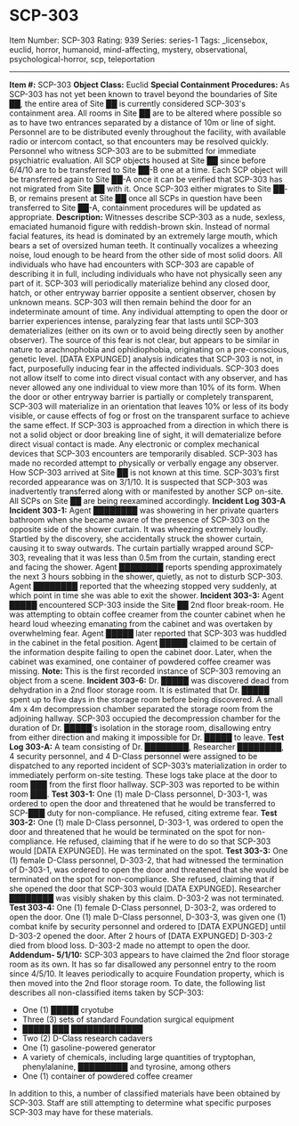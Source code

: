 # SCP-303
Item Number: SCP-303
Rating: 939
Series: series-1
Tags: _licensebox, euclid, horror, humanoid, mind-affecting, mystery, observational, psychological-horror, scp, teleportation

---

**Item #:** SCP-303
**Object Class:** Euclid
**Special Containment Procedures:** As SCP-303 has not yet been known to travel beyond the boundaries of Site ██, the entire area of Site ██ is currently considered SCP-303's containment area. All rooms in Site ██ are to be altered where possible so as to have two entrances separated by a distance of 10m or line of sight. Personnel are to be distributed evenly throughout the facility, with available radio or intercom contact, so that encounters may be resolved quickly. Personnel who witness SCP-303 are to be submitted for immediate psychiatric evaluation.
All SCP objects housed at Site ██ since before 6/4/10 are to be transferred to Site ██-B one at a time. Each SCP object will be transferred again to Site ██-A once it can be verified that SCP-303 has not migrated from Site ██ with it. Once SCP-303 either migrates to Site ██-B, or remains present at Site ██ once all SCPs in question have been transferred to Site ██-A, containment procedures will be updated as appropriate.
**Description:** Witnesses describe SCP-303 as a nude, sexless, emaciated humanoid figure with reddish-brown skin. Instead of normal facial features, its head is dominated by an extremely large mouth, which bears a set of oversized human teeth. It continually vocalizes a wheezing noise, loud enough to be heard from the other side of most solid doors. All individuals who have had encounters with SCP-303 are capable of describing it in full, including individuals who have not physically seen any part of it.
SCP-303 will periodically materialize behind any closed door, hatch, or other entryway barrier opposite a sentient observer, chosen by unknown means. SCP-303 will then remain behind the door for an indeterminate amount of time. Any individual attempting to open the door or barrier experiences intense, paralyzing fear that lasts until SCP-303 dematerializes (either on its own or to avoid being directly seen by another observer). The source of this fear is not clear, but appears to be similar in nature to arachnophobia and ophidiophobia, originating on a pre-conscious, genetic level. [DATA EXPUNGED] analysis indicates that SCP-303 is not, in fact, purposefully inducing fear in the affected individuals.
SCP-303 does not allow itself to come into direct visual contact with any observer, and has never allowed any one individual to view more than 10% of its form. When the door or other entryway barrier is partially or completely transparent, SCP-303 will materialize in an orientation that leaves 10% or less of its body visible, or cause effects of fog or frost on the transparent surface to achieve the same effect. If SCP-303 is approached from a direction in which there is not a solid object or door breaking line of sight, it will dematerialize before direct visual contact is made.
Any electronic or complex mechanical devices that SCP-303 encounters are temporarily disabled. SCP-303 has made no recorded attempt to physically or verbally engage any observer.
How SCP-303 arrived at Site ██ is not known at this time. SCP-303’s first recorded appearance was on 3/1/10. It is suspected that SCP-303 was inadvertently transferred along with or manifested by another SCP on-site. All SCPs on Site ██ are being reexamined accordingly.
**Incident Log 303-A**
**Incident 303-1:** Agent ████████ was showering in her private quarters bathroom when she became aware of the presence of SCP-303 on the opposite side of the shower curtain. It was wheezing extremely loudly. Startled by the discovery, she accidentally struck the shower curtain, causing it to sway outwards. The curtain partially wrapped around SCP-303, revealing that it was less than 0.5m from the curtain, standing erect and facing the shower. Agent ████████ reports spending approximately the next 3 hours sobbing in the shower, quietly, as not to disturb SCP-303. Agent ████████ reported that the wheezing stopped very suddenly, at which point in time she was able to exit the shower.
**Incident 303-3:** Agent █████ encountered SCP-303 inside the Site ██ 2nd floor break-room. He was attempting to obtain coffee creamer from the counter cabinet when he heard loud wheezing emanating from the cabinet and was overtaken by overwhelming fear. Agent █████ later reported that SCP-303 was huddled in the cabinet in the fetal position. Agent █████ claimed to be certain of the information despite failing to open the cabinet door. Later, when the cabinet was examined, one container of powdered coffee creamer was missing.
**Note:** This is the first recorded instance of SCP-303 removing an object from a scene.
**Incident 303-6:** Dr. █████ was discovered dead from dehydration in a 2nd floor storage room. It is estimated that Dr. █████ spent up to five days in the storage room before being discovered. A small 4m x 4m decompression chamber separated the storage room from the adjoining hallway. SCP-303 occupied the decompression chamber for the duration of Dr. █████‘s isolation in the storage room, disallowing entry from either direction and making it impossible for Dr. █████ to leave.
**Test Log 303-A:**
A team consisting of Dr. ████████, Researcher ████████, 4 security personnel, and 4 D-Class personnel were assigned to be dispatched to any reported incident of SCP-303’s materialization in order to immediately perform on-site testing. These logs take place at the door to room ███ from the first floor hallway. SCP-303 was reported to be within room ███.
**Test 303-1:** One (1) male D-Class personnel, D-303-1, was ordered to open the door and threatened that he would be transferred to SCP-███ duty for non-compliance. He refused, citing extreme fear.
**Test 303-2:** One (1) male D-Class personnel, D-303-1, was ordered to open the door and threatened that he would be terminated on the spot for non-compliance. He refused, claiming that if he were to do so that SCP-303 would [DATA EXPUNGED]. He was terminated on the spot.
**Test 303-3:** One (1) female D-Class personnel, D-303-2, that had witnessed the termination of D-303-1, was ordered to open the door and threatened that she would be terminated on the spot for non-compliance. She refused, claiming that if she opened the door that SCP-303 would [DATA EXPUNGED]. Researcher ████████ was visibly shaken by this claim. D-303-2 was not terminated.
**Test 303-4:** One (1) female D-Class personnel, D-303-2, was ordered to open the door. One (1) male D-Class personnel, D-303-3, was given one (1) combat knife by security personnel and ordered to [DATA EXPUNGED] until D-303-2 opened the door. After 2 hours of [DATA EXPUNGED] D-303-2 died from blood loss. D-303-2 made no attempt to open the door.
**Addendum- 5/1/10:** SCP-303 appears to have claimed the 2nd floor storage room as its own. It has so far disallowed any personnel entry to the room since 4/5/10. It leaves periodically to acquire Foundation property, which is then moved into the 2nd floor storage room. To date, the following list describes all non-classified items taken by SCP-303:
  * One (1) █████ cryotube
  * Three (3) sets of standard Foundation surgical equipment
  * █████ ███ █████████████
  * Two (2) D-Class research cadavers
  * One (1) gasoline-powered generator
  * A variety of chemicals, including large quantities of tryptophan, phenylalanine, █████████ and tyrosine, among others
  * One (1) container of powdered coffee creamer

In addition to this, a number of classified materials have been obtained by SCP-303. Staff are still attempting to determine what specific purposes SCP-303 may have for these materials.